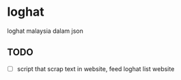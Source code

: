 # loghat
loghat malaysia dalam json

## TODO

- [ ] script that scrap text in website, feed loghat list website
